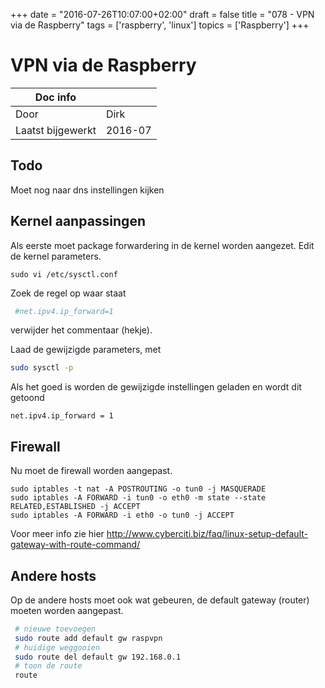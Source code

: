 +++
date = "2016-07-26T10:07:00+02:00"
draft = false
title = "078 - VPN via de Raspberry"
tags = ['raspberry', 'linux']
topics = ['Raspberry']
+++

# VPN via de Raspberry

 Doc info | |
--- | ---
| Door | Dirk |
| Laatst bijgewerkt | 2016-07|


## Todo 
Moet nog naar dns instellingen kijken


## Kernel aanpassingen
Als eerste moet package forwardering in de kernel worden aangezet. Edit de kernel parameters.
```
sudo vi /etc/sysctl.conf
```

Zoek de regel op waar staat
```bash
 #net.ipv4.ip_forward=1
```
verwijder het commentaar (hekje).

Laad de gewijzigde parameters, met
```bash
sudo sysctl -p
```
Als het goed is worden de gewijzigde instellingen geladen en wordt dit getoond
```
net.ipv4.ip_forward = 1
```

## Firewall
Nu moet de firewall worden aangepast.
```
sudo iptables -t nat -A POSTROUTING -o tun0 -j MASQUERADE
sudo iptables -A FORWARD -i tun0 -o eth0 -m state --state RELATED,ESTABLISHED -j ACCEPT
sudo iptables -A FORWARD -i eth0 -o tun0 -j ACCEPT
```

Voor meer info zie hier
http://www.cyberciti.biz/faq/linux-setup-default-gateway-with-route-command/


## Andere hosts
Op de andere hosts moet ook wat gebeuren, de default gateway (router) moeten worden aangepast.
```bash
 # nieuwe toevoegen
 sudo route add default gw raspvpn
 # huidige weggooien
 sudo route del default gw 192.168.0.1
 # toon de route
 route
```


